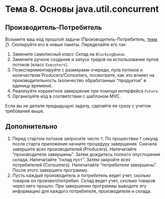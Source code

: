 
# Тема 8. Основы java.util.concurrent

## Производитель-Потребитель

Возьмите ваш код прошлой задачи (Производитель-Потребитель, [тема 7](<Topic 7 - Multithreading.md>)). Скопируйте его в новые пакеты. Переделайте его так:
1. Замените самописный класс Склад на `BlockingQueue`.
2. Замените ручное создание и запуск тредов на использование пулов потоков (класс `Executors`).
3. Поэкспериментируйте с размерами очереди, пула потоков и количеством Producers/Consumers, посмотрите, как это влияет на производительность (количество обработанных “продуктов” в единицу времени).
4. Реализуйте корректное завершение при помощи интерфейса `Future`.
5. Организуйте код в соответствии с шаблоном MVC.

Если вы не делали предыдущую задачу, сделайте ее сразу с учетом требований выше. 

## Дополнительно

1. Перед стартом потоков запросите число `T`. По прошествии `T` секунд после старта приложения начните процедуру завершения. Сначала завершите всех производителей (Producers). Напечатайте “производители завершены”. Затем дождитесь полного опустошения склада. Напечатайте “склад пуст”. Затем закройте всех потребителей (Consumers). Напечатайте “потребители завершены”. После этого завершите программу.
2. Пусть каждый производитель и потребитель ведет учет, сколько товаров он произвел/потребил. Склад ведет учет, сколько товаров через него прошло. При завершении программы выводите эту информацию для каждого потребителя, производителя и склада.
